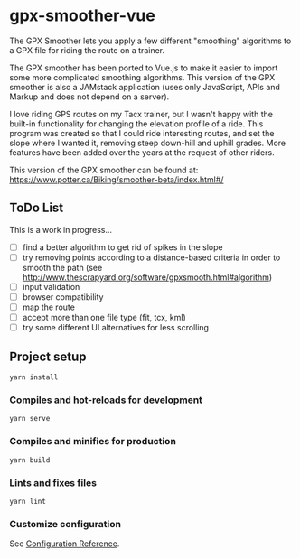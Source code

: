 # gpx-smoother-vue

The GPX Smoother lets you apply a few different "smoothing" algorithms to a GPX file for riding the route on a trainer.

The GPX smoother has been ported to Vue.js to make it easier to import some more complicated smoothing algorithms.
This version of the GPX smoother is also a JAMstack application (uses only JavaScript, APIs and Markup and 
does not depend on a server).

I love riding GPS routes on my Tacx trainer, but I wasn't happy with the built-in functionality for changing the 
elevation profile of a ride. This program was created so that I could ride interesting routes, and set the slope where
 I wanted it, removing steep down-hill and uphill grades.  More features have been added over the years at the request 
 of other riders.

This version of the GPX smoother can be found at: https://www.potter.ca/Biking/smoother-beta/index.html#/

## ToDo List

This is a work in progress...
- [ ] find a better algorithm to get rid of spikes in the slope
- [ ] try removing points according to a distance-based criteria in order to smooth the path (see http://www.thescrapyard.org/software/gpxsmooth.html#algorithm)
- [ ] input validation
- [ ] browser compatibility
- [ ] map the route
- [ ] accept more than one file type (fit, tcx, kml)
- [ ] try some different UI alternatives for less scrolling 

## Project setup
```
yarn install
```

### Compiles and hot-reloads for development
```
yarn serve
```

### Compiles and minifies for production
```
yarn build
```

### Lints and fixes files
```
yarn lint
```

### Customize configuration
See [Configuration Reference](https://cli.vuejs.org/config/).
